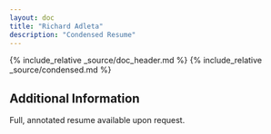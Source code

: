 ```yaml
---
layout: doc
title: "Richard Adleta"
description: "Condensed Resume"
---
```

{% include_relative _source/doc_header.md %}
{% include_relative _source/condensed.md %}

## Additional Information

Full, annotated resume available upon request.
